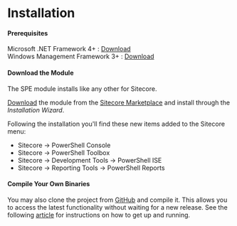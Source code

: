 # Installation

#### Prerequisites
Microsoft .NET Framework 4+ : [Download][2]  
Windows Management Framework 3+ : [Download][3]

#### Download the Module
The SPE module installs like any other for Sitecore. 

[Download][1] the module from the [Sitecore Marketplace][4] and install through the _Installation Wizard_.

Following the installation you'll find these new items added to the Sitecore menu:
* Sitecore -> PowerShell Console
* Sitecore -> PowerShell Toolbox
* Sitecore -> Development Tools -> PowerShell ISE
* Sitecore -> Reporting Tools -> PowerShell Reports

#### Compile Your Own Binaries

You may also clone the project from [GitHub][5] and compile it. This allows you to access the latest functionality without waiting for a new release. See the following [article][6] for instructions on how to get up and running.

[1]: https://marketplace.sitecore.net/Modules/Sitecore_PowerShell_console.aspx
[2]: http://www.microsoft.com/en-us/download/details.aspx?id=30653
[3]: http://www.microsoft.com/en-us/download/details.aspx?id=40855
[4]: https://marketplace.sitecore.net/
[5]: https://github.com/SitecorePowerShell/Console
[6]: http://blog.najmanowicz.com/2015/03/03/set-up-sitecore-powershell-extensions-development-environment/